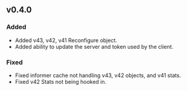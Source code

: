## v0.4.0

### Added

- Added v43, v42, v41 Reconfigure object.
- Added ability to update the server and token used by the client.

### Fixed

- Fixed informer cache not handling v43, v42 objects, and v41 stats.
- Fixed v42 Stats not being hooked in.
